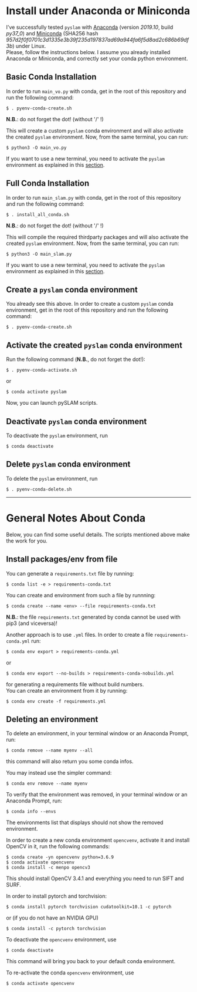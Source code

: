 # Install under Anaconda or Miniconda

I've successfully tested `pyslam` with [Anaconda](https://docs.anaconda.com/anaconda/install/linux/) (version *2019.10*, build *py37_0*) and [Miniconda](https://docs.conda.io/en/latest/miniconda.html#linux-installers) (SHA256 hash *957d2f0f0701c3d1335e3b39f235d197837ad69a944fa6f5d8ad2c686b69df3b*) under Linux.   
Please, follow the instructions below. I assume you already installed Anaconda or Miniconda, and correctly set your conda python environment. 

## Basic Conda Installation 

In order to run `main_vo.py` with conda, get in the root of this repository and run the following command:
```
$ . pyenv-conda-create.sh 
```
**N.B.**: do not forget the dot! (without '/' !)

This will create a custom `pyslam` conda environment and will also activate the created `pyslam` environment. Now, from the same terminal, you can run: 
```
$ python3 -O main_vo.py
```
If you want to use a new terminal, you need to activate the `pyslam` environment as explained in this [section](#activate-the-created-pyslam-conda-environment).

## Full Conda Installation 

In order to run `main_slam.py` with conda, get in the root of this repository and run the following command:
```
$ . install_all_conda.sh  
```
**N.B.**: do not forget the dot! (without '/' !)

This will compile the required thirdparty packages and will also activate the created `pyslam` environment. Now, from the same terminal, you can run: 
```
$ python3 -O main_slam.py
```
If you want to use a new terminal, you need to activate the `pyslam` environment as explained in this [section](#activate-the-created-pyslam-conda-environment).

## Create a `pyslam` conda environment 

You already see this above. In order to create a custom `pyslam` conda environment, get in the root of this repository and run the following command: 
```
$ . pyenv-conda-create.sh 
```

## Activate the created `pyslam` conda environment 

Run the following command (**N.B.**, do not forget the dot!): 
```
$ . pyenv-conda-activate.sh 
```
or 
```
$ conda activate pyslam 
```
Now, you can launch pySLAM scripts. 

## Deactivate `pyslam` conda environment 

To deactivate the `pyslam` environment, run
```
$ conda deactivate
```

## Delete `pyslam` conda environment 

To delete the `pyslam` environment, run
```
$ . pyenv-conda-delete.sh 
```


--- 
# General Notes About Conda

Below, you can find some useful details. The scripts mentioned above make the work for you. 

## Install packages/env from file 

You can generate a `requirements.txt` file by running: 
```
$ conda list -e > requirements-conda.txt
```
You can create and environment from such a file by runnning: 
```
$ conda create --name <env> --file requirements-conda.txt
```

**N.B.**: the file `requirements.txt` generated by conda cannot be used with pip3 (and viceversa)! 

Another approach is to use `.yml` files. In order to create a file `requirements-conda.yml` run:   
```
$ conda env export > requirements-conda.yml
```
or
```
$ conda env export --no-builds > requirements-conda-nobuilds.yml
```
for generating a requirements file without build numbers.    
You can create an environment from it by running: 
```
$ conda env create -f requirements.yml
```

## Deleting an environment 

To delete an environment, in your terminal window or an Anaconda Prompt, run:
```
$ conda remove --name myenv --all
```
this command will also return you some conda infos.  

You may instead use the simpler command:  
```
$ conda env remove --name myenv
```
To verify that the environment was removed, in your terminal window or an Anaconda Prompt, run:
```
$ conda info --envs
```
The environments list that displays should not show the removed environment.


In order to create a new conda environment `opencvenv`, activate it  and install OpenCV in it, run the following commands:  
```
$ conda create -yn opencvenv python=3.6.9
$ conda activate opencvenv
$ conda install -c menpo opencv3
```
This should install OpenCV 3.4.1 and everything you need to run SIFT and SURF. 

In order to install pytorch and torchvision: 
```
$ conda install pytorch torchvision cudatoolkit=10.1 -c pytorch
```
or (if you do not have an NVIDIA GPU)
```
$ conda install -c pytorch torchvision
```

To deactivate the `opencvenv` environment, use
```
$ conda deactivate
```
This command will bring you back to your default conda environment.

To re-activate the conda `opencvenv` environment, use
```
$ conda activate opencvenv
```
